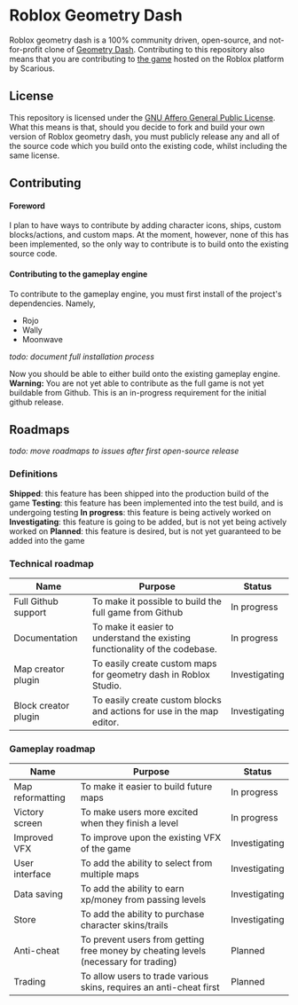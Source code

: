 # Roblox Geometry Dash
Roblox geometry dash is a 100% community driven, open-source, and not-for-profit clone of [Geometry Dash](https://www.robtopgames.com/).  Contributing to this repository also means that you are contributing to [the game](https://www.roblox.com/games/8022028670/Geometry-Dash) hosted on the Roblox platform by Scarious.

## License
This repository is licensed under the [GNU Affero General Public License](https://www.gnu.org/licenses/agpl-3.0.html). What this means is that, should you decide to fork and build your own version of Roblox geometry dash, you must publicly release any and all of the source code which you build onto the existing code, whilst including the same license.

## Contributing
#### Foreword
I plan to have ways to contribute by adding character icons, ships, custom blocks/actions, and custom maps. At the moment, however, none of this has been implemented, so the only way to contribute is to build onto the existing source code.

#### Contributing to the gameplay engine
To contribute to the gameplay engine, you must first install of the project's dependencies. Namely,
- Rojo
- Wally
- Moonwave

*todo: document full installation process*

Now you should be able to either build onto the existing gameplay engine.
**Warning:** You are not yet able to contribute as the full game is not yet buildable from Github. This is an in-progress requirement for the initial github release.

## Roadmaps
*todo: move roadmaps to issues after first open-source release*
### Definitions
**Shipped**: this feature has been shipped into the production build of the game
**Testing**: this feature has been implemented into the test build, and is undergoing testing
**In progress**: this feature is being actively worked on
**Investigating**: this feature is going to be added, but is not yet being actively worked on
**Planned**: this feature is desired, but is not yet guaranteed to be added into the game

### Technical roadmap
Name | Purpose | Status
---- | ---- | --- 
Full Github support | To make it possible to build the full game from Github | In progress
Documentation | To make it easier to understand the existing functionality of the codebase. | In progress
Map creator plugin | To easily create custom maps for geometry dash in Roblox Studio. | Investigating
Block creator plugin | To easily create custom blocks and actions for use in the map editor. | Investigating

### Gameplay roadmap
Name | Purpose | Status
---- | ---- | --- 
Map reformatting | To make it easier to build future maps | In progress
Victory screen | To make users more excited when they finish a level | In progress
Improved VFX | To improve upon the existing VFX of the game | Investigating
User interface | To add the ability to select from multiple maps | Investigating
Data saving | To add the ability to earn xp/money from passing levels | Investigating
Store | To add the ability to purchase character skins/trails | Investigating
Anti-cheat | To prevent users from getting free money by cheating levels (necessary for trading) | Planned
Trading | To allow users to trade various skins, requires an anti-cheat first | Planned
